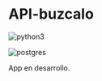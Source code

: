 # API-buzcalo

![python3](https://img.shields.io/badge/python-3.8%2B-blue.svg?style=for-the-badge&logo=appveyor )

![postgres](https://img.shields.io/badge/DBMS-Postgres-blue?style=for-the-badge&logo=appveyor)

App en desarrollo.

